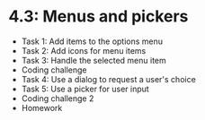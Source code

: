 # 4.3: Menus and pickers

* Task 1: Add items to the options menu
* Task 2: Add icons for menu items
* Task 3: Handle the selected menu item
* Coding challenge
* Task 4: Use a dialog to request a user's choice
* Task 5: Use a picker for user input
* Coding challenge 2
* Homework